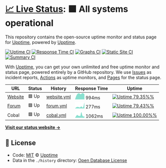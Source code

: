 # [📈 Live Status](https://demo.upptime.js.org): <!--live status--> **🟩 All systems operational**

This repository contains the open-source uptime monitor and status page for [Upptime](https://upptime.js.org), powered by [Upptime](https://github.com/upptime/upptime).

[![Uptime CI](https://github.com/koj-co/upptime/workflows/Uptime%20CI/badge.svg)](https://github.com/koj-co/upptime/actions?query=workflow%3A%22Uptime+CI%22)
[![Response Time CI](https://github.com/koj-co/upptime/workflows/Response%20Time%20CI/badge.svg)](https://github.com/koj-co/upptime/actions?query=workflow%3A%22Response+Time+CI%22)
[![Graphs CI](https://github.com/koj-co/upptime/workflows/Graphs%20CI/badge.svg)](https://github.com/koj-co/upptime/actions?query=workflow%3A%22Graphs+CI%22)
[![Static Site CI](https://github.com/koj-co/upptime/workflows/Static%20Site%20CI/badge.svg)](https://github.com/koj-co/upptime/actions?query=workflow%3A%22Static+Site+CI%22)
[![Summary CI](https://github.com/koj-co/upptime/workflows/Summary%20CI/badge.svg)](https://github.com/koj-co/upptime/actions?query=workflow%3A%22Summary+CI%22)

With [Upptime](https://upptime.js.org), you can get your own unlimited and free uptime monitor and status page, powered entirely by a GitHub repository. We use [Issues](https://github.com/upptime/upptime/issues) as incident reports, [Actions](https://github.com/upptime/upptime/actions) as uptime monitors, and [Pages](https://demo.upptime.js.org) for the status page.

<!--start: status pages-->
<!-- This summary is generated by Upptime (https://github.com/upptime/upptime) -->
<!-- Do not edit this manually, your changes will be overwritten -->

| URL                                      | Status | History                                                                            | Response Time                                                                | Uptime                                                                                                                                                                                                     |
| ---------------------------------------- | ------ | ---------------------------------------------------------------------------------- | ---------------------------------------------------------------------------- | ---------------------------------------------------------------------------------------------------------------------------------------------------------------------------------------------------------- |
| [Website](https://www.seven-ig.de)       | 🟩 Up  | [website.yml](https://github.com/c0ball/Uptime/commits/master/history/website.yml) | <img alt="Response time graph" src="./graphs/website.png" height="20"> 994ms | [![Uptime 79.35%%](https://img.shields.io/endpoint?url=https%3A%2F%2Fraw.githubusercontent.com%2Fc0ball%2FUptime%2Fmaster%2Fapi%2Fwebsite%2Fuptime.json)](https://c0ball.github.io/Uptime/history/website) |
| [Forum](https://www.seven-ig.de/phpBB3/) | 🟩 Up  | [forum.yml](https://github.com/c0ball/Uptime/commits/master/history/forum.yml)     | <img alt="Response time graph" src="./graphs/forum.png" height="20"> 277ms   | [![Uptime 79.43%%](https://img.shields.io/endpoint?url=https%3A%2F%2Fraw.githubusercontent.com%2Fc0ball%2FUptime%2Fmaster%2Fapi%2Fforum%2Fuptime.json)](https://c0ball.github.io/Uptime/history/forum)     |
| Cobal                                    | 🟩 Up  | [cobal.yml](https://github.com/c0ball/Uptime/commits/master/history/cobal.yml)     | <img alt="Response time graph" src="./graphs/cobal.png" height="20"> 1062ms  | [![Uptime 100.00%%](https://img.shields.io/endpoint?url=https%3A%2F%2Fraw.githubusercontent.com%2Fc0ball%2FUptime%2Fmaster%2Fapi%2Fcobal%2Fuptime.json)](https://c0ball.github.io/Uptime/history/cobal)    |

<!--end: status pages-->

[**Visit our status website →**](https://demo.upptime.js.org)

## 📄 License

- Code: [MIT](./LICENSE) © [Upptime](https://upptime.js.org)
- Data in the `./history` directory: [Open Database License](https://opendatacommons.org/licenses/odbl/1-0/)
